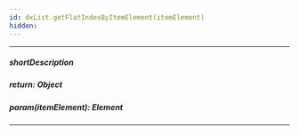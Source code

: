 ```yaml
---
id: dxList.getFlatIndexByItemElement(itemElement)
hidden: 
---
```

---
##### shortDescription

##### return: Object

##### param(itemElement): Element

---
